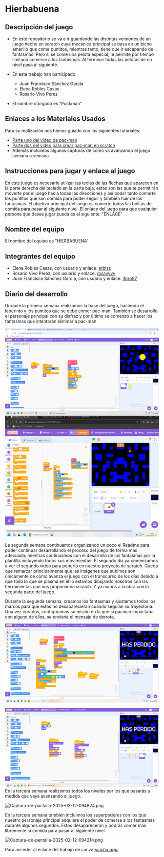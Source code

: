 # Hierbabuena

[](https://github.com/erblss/Hierbabuena/edit/main/README.md#hierbabuena)

## Descripción del juego

[](https://github.com/erblss/Hierbabuena/edit/main/README.md#descripci%C3%B3n-del-juego)

-   En este repositorio se va a ir guardando las distintas versiones de un juego hecho en scratch cuya mecánica principal se basa en un bicho amarillo que come puntitos, mientras tanto, tiene que ir escapando de fantasmas. Pero si se come una pelota especial, le permite por tiempo limitado comerse a los fantasmas. Al terminar todas las pelotas de un nivel pasa al siguiente.
    
-   En este trabajo han participado:
    
    -   Juan Francisco Sánchez García
    -   Elena Robles Casas
    -   Rosario Vivo Pérez
-   El nombre otorgado es "Puckman"
    

## Enlaces a los Materiales Usados

[](https://github.com/erblss/Hierbabuena/edit/main/README.md#enlaces-a-los-materiales-usados)

Para su realización nos hemos guiado con los siguientes tutoriales:

-   [Parte uno del video de pac-man](https://www.youtube.com/watch?v=nRkC6GpDKjQ)
-   [Parte dos del video para crear pac-man en scratch](https://www.youtube.com/watch?v=wUzN7DxgTxA&pp=ygUfY29tbyBoYWNlciBlbCBqdWVnbyBkZSBwYWNtYW4gMg==)
-   Además incluimos algunas capturas de como va avanzando el juego semana a semana.

## Instrucciones para jugar y enlace al juego

[](https://github.com/erblss/Hierbabuena/edit/main/README.md#instrucciones-para-jugar-y-enlace-al-juego)

En este juego es necesario utilizar las teclas de las flechas que aparecen en la parte derecha del teclado en la parte baja; estas son las que te permitirán moverte por el juego hacia todas las direcciones y así poder tanto comerte los puntitos que son comida para poder seguir y también huir de los fantasmas. El objetivo principal del juego es comerte todas las bolitas de comida para pasar al siguiente nivel. El enlace del juego para que cualquier persona que desee jugar pueda es el siguiente: "ENLACE"

## Nombre del equipo

[](https://github.com/erblss/Hierbabuena/edit/main/README.md#nombre-del-equipo)

El nombre del equipo es "HIERBABUENA"

## Integrantes del equipo

[](https://github.com/erblss/Hierbabuena/edit/main/README.md#integrantes-del-equipo)

-   Elena Robles Casas, con usuario y enlace:  [erblss](https://github.com/erblss)
-   Rosario Vivo Pérez, con usuario y enlace:  [rosavvvv](https://github.com/rosavvvv)
-   Juan Francisco Sánchez García, con usuario y enlace:  [jfpro97](https://github.com/jfpro97)

## Diario del desarrollo

[](https://github.com/erblss/Hierbabuena/edit/main/README.md#diario-del-desarrollo)

Durante la primera semana realizamos la base del juego, haciendo el laberinto y los puntitos que se debe comer pac-man. También se desarrollo el personaje principal con su disfraz y por último se comenzó a hacer los fantasmas que intentarán eliminar a pac-man.

[![enter image description here](https://raw.githubusercontent.com/erblss/Hierbabuena/refs/heads/main/imagenes/Captura%20de%20pantalla%202025-01-14.png)](https://raw.githubusercontent.com/erblss/Hierbabuena/refs/heads/main/imagenes/Captura%20de%20pantalla%202025-01-14.png)  [![](https://raw.githubusercontent.com/erblss/Hierbabuena/refs/heads/main/imagenes/Captura%20de%20pantalla%202025-01-15%20100130.png)](https://raw.githubusercontent.com/erblss/Hierbabuena/refs/heads/main/imagenes/Captura%20de%20pantalla%202025-01-15%20100130.png)

La segunda semana continuamos organizando un poco el Readme para poder continuar desarrollando el proceso del juego de forma más adecuada; mientras continuamos con el desarrollo de los fantasmas por la plantilla incluyendo todos sus movimientos. El segundo día ya comenzamos a ver el segundo video para ponerlo en nuestro proyecto de scratch. Queda que remarcar principalmente que las imágenes que subimos son únicamente de como avanza el juego con el transcurso de los días debido a que todo lo que se plasma en él lo estamos dibujando nosotros con las herramientas que nos proporciona scratch. Y ya manos a la obra con la segunda parte del juego.

Durante la segunda semana, creamos los fantasmas y ajustamos todos los marcos para que estos no desaparecieran cuando seguían su trayectoria. Una vez creados, configuramos su misión en la que si pacman impactaba con alguno de ellos, se enviaría el mensaje de derrota.

[![enter image description here](https://raw.githubusercontent.com/erblss/Hierbabuena/refs/heads/main/imagenes/Captura%20de%20pantalla%202025-01-22%20094229.png)](https://raw.githubusercontent.com/erblss/Hierbabuena/refs/heads/main/imagenes/Captura%20de%20pantalla%202025-01-22%20094229.png)

[![enter image description here](https://raw.githubusercontent.com/erblss/Hierbabuena/refs/heads/main/imagenes/Captura%20de%20pantalla%202025-01-22%20094353.png)](https://raw.githubusercontent.com/erblss/Hierbabuena/refs/heads/main/imagenes/Captura%20de%20pantalla%202025-01-22%20094353.png)
En la tercera semana realizamos todos los niveles por los que pasarás a medida que vaya avanzando el juego. 

![Captura-de-pantalla-2025-02-12-094824.png](https://i.postimg.cc/WzzVLP1Q/Captura-de-pantalla-2025-02-12-094824.png)


En la tercera semana también incluimos los superpoderes con los que nuestro personaje principal adquiere el poder de comerse a los fantasmas durante algunos segundos. Estos desaparecerán y podrás comer más libremente la comida para pasar al siguiente nivel.


![Captura-de-pantalla-2025-02-12-094214.png](https://i.postimg.cc/65RW9t0X/Captura-de-pantalla-2025-02-12-094214.png)





Para acceder al enlace del trabajo de canva [*pincha aquí*](%28https://www.canva.com/design/DAGdkKYm7QU/Sg81-G73cK6s6osv0lYTAg/edit?utm_content=DAGdkKYm7QU&utm_campaign=designshare&utm_medium=link2&utm_source=sharebutton%29)

